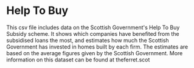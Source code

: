 # Help To Buy
This csv file includes data on the Scottish Government's Help To Buy Subsidy scheme. It shows which companies have benefited from the subsidised loans the most, and estimates how much the Scottish Government has invested in homes built by each firm. The estimates are based on the average figures given by the Scottish Government. More information on this dataset can be found at theferret.scot
